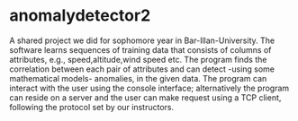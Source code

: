 # anomalydetector2
A shared project we did for sophomore year in Bar-Illan-University.
The software learns sequences of training data that consists of columns of attributes, e.g., speed,altitude,wind speed etc.
The program finds the correlation between each pair of attributes and can detect -using some mathematical models- anomalies, in the given data.
The program can interact with the user using the console interface; alternatively the program can reside on a server and the user can make request using a TCP client, following the protocol set by our instructors.
